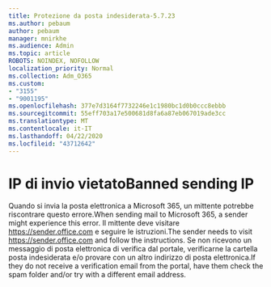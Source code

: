 ```yaml
---
title: Protezione da posta indesiderata-5.7.23
ms.author: pebaum
author: pebaum
manager: mnirkhe
ms.audience: Admin
ms.topic: article
ROBOTS: NOINDEX, NOFOLLOW
localization_priority: Normal
ms.collection: Adm_O365
ms.custom:
- "3155"
- "9001195"
ms.openlocfilehash: 377e7d3164f7732246e1c1980bc1d0b0ccc8ebbb
ms.sourcegitcommit: 55eff703a17e500681d8fa6a87eb067019ade3cc
ms.translationtype: MT
ms.contentlocale: it-IT
ms.lasthandoff: 04/22/2020
ms.locfileid: "43712642"
---
```

# <a name="banned-sending-ip"></a><span data-ttu-id="3b458-102">IP di invio vietato</span><span class="sxs-lookup"><span data-stu-id="3b458-102">Banned sending IP</span></span>

<span data-ttu-id="3b458-103">Quando si invia la posta elettronica a Microsoft 365, un mittente potrebbe riscontrare questo errore.</span><span class="sxs-lookup"><span data-stu-id="3b458-103">When sending mail to Microsoft 365, a sender might experience this error.</span></span> <span data-ttu-id="3b458-104">Il mittente deve visitare https://sender.office.com e seguire le istruzioni.</span><span class="sxs-lookup"><span data-stu-id="3b458-104">The sender needs to visit https://sender.office.com and follow the instructions.</span></span>  <span data-ttu-id="3b458-105">Se non ricevono un messaggio di posta elettronica di verifica dal portale, verificarne la cartella posta indesiderata e/o provare con un altro indirizzo di posta elettronica.</span><span class="sxs-lookup"><span data-stu-id="3b458-105">If they do not receive a verification email from the portal, have them check the spam folder and/or try with a different email address.</span></span>
